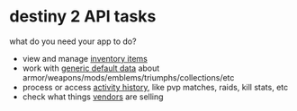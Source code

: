 # destiny 2 API tasks

what do you need your app to do?

- view and manage [inventory items](../inventory)
- work with [generic default data](../manifest/using) about armor/weapons/mods/emblems/triumphs/collections/etc
- process or access [activity history](../activity-history), like pvp matches, raids, kill stats, etc
- check what things [vendors](../vendors) are selling

